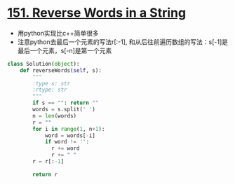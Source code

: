 # [151. Reverse Words in a String](https://leetcode.com/problems/reverse-words-in-a-string/#/description)
* 用python实现比c++简单很多
* 注意python去最后一个元素的写法r[:-1], 和从后往前遍历数组的写法：s[-1]是最后一个元素，s[-n]是第一个元素

```python
class Solution(object):
    def reverseWords(self, s):
        """
        :type s: str
        :rtype: str
        """
        if s == "": return ""
        words = s.split(' ')
        n = len(words)
        r = ""
        for i in range(1, n+1):
            word = words[-i]
            if word != '':
              r += word
              r += " "
        r = r[:-1]
        
        return r
```
